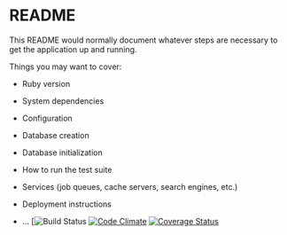 # README

This README would normally document whatever steps are necessary to get the
application up and running.

Things you may want to cover:

* Ruby version

* System dependencies

* Configuration

* Database creation

* Database initialization

* How to run the test suite

* Services (job queues, cache servers, search engines, etc.)

* Deployment instructions

* ...
[![Build Status](https://codeship.com/projects/b050ace0-294c-0136-174e-0a7c6efe79c9/status?branch=master)
[![Code Climate](https://codeclimate.com/github/LazyCat05/museumist/badges/gpa.svg)](https://codeclimate.com/github/LazyCat05/museumist)
[![Coverage Status](https://coveralls.io/repos/github/LazyCat05/museumist/badge.svg?branch=master)](https://coveralls.io/github/LazyCat05/museumist?branch=master)
